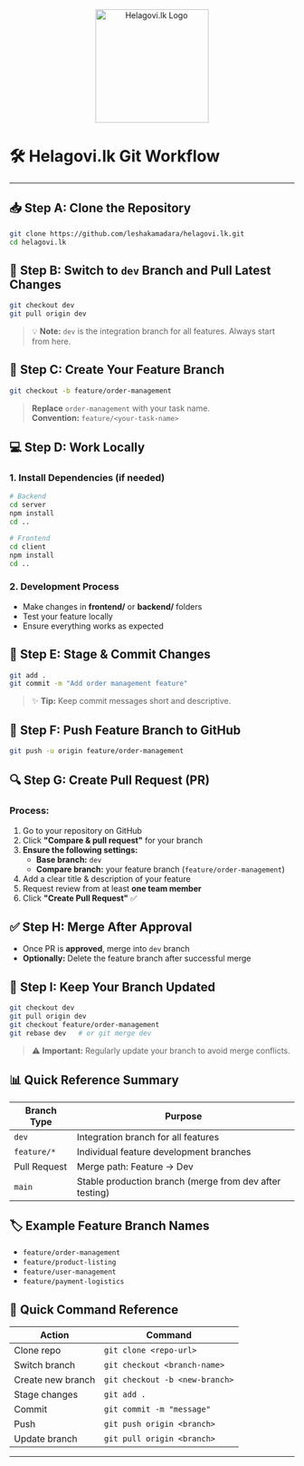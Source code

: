 <div align="center">
  <img src="https://framerusercontent.com/images/tQEEeKRa0oOBXHoksVNKvgBJZc.png" alt="Helagovi.lk Logo" width="200"/>
</div>

# 🛠️ Helagovi.lk Git Workflow

---

## 📥 Step A: Clone the Repository

```bash
git clone https://github.com/leshakamadara/helagovi.lk.git
cd helagovi.lk
```


## 🔄 Step B: Switch to `dev` Branch and Pull Latest Changes

```bash
git checkout dev
git pull origin dev
```

> 💡 **Note:** `dev` is the integration branch for all features. Always start from here.



## 🌿 Step C: Create Your Feature Branch

```bash
git checkout -b feature/order-management
```

> **Replace** `order-management` with your task name.  
> **Convention:** `feature/<your-task-name>`



## 💻 Step D: Work Locally

### 1. Install Dependencies (if needed)

```bash
# Backend
cd server
npm install
cd ..

# Frontend  
cd client
npm install
cd ..
```

### 2. Development Process
- Make changes in **frontend/** or **backend/** folders
- Test your feature locally
- Ensure everything works as expected



## 📝 Step E: Stage & Commit Changes

```bash
git add .
git commit -m "Add order management feature"
```

> ✨ **Tip:** Keep commit messages short and descriptive.



## 🚀 Step F: Push Feature Branch to GitHub

```bash
git push -u origin feature/order-management
```



## 🔍 Step G: Create Pull Request (PR)

### Process:
1. Go to your repository on GitHub
2. Click **"Compare & pull request"** for your branch
3. **Ensure the following settings:**
   - **Base branch:** `dev`
   - **Compare branch:** your feature branch (`feature/order-management`)
4. Add a clear title & description of your feature
5. Request review from at least **one team member**
6. Click **"Create Pull Request"** ✅



## ✅ Step H: Merge After Approval

- Once PR is **approved**, merge into `dev` branch
- **Optionally:** Delete the feature branch after successful merge



## 🔄 Step I: Keep Your Branch Updated

```bash
git checkout dev
git pull origin dev
git checkout feature/order-management
git rebase dev   # or git merge dev
```

> ⚠️ **Important:** Regularly update your branch to avoid merge conflicts.



## 📊 Quick Reference Summary

| Branch Type     | Purpose                                                   |
|----------------|-----------------------------------------------------------|
| `dev`          | Integration branch for all features                       |
| `feature/*`    | Individual feature development branches                   |
| Pull Request   | Merge path: Feature → Dev                                |
| `main`         | Stable production branch (merge from dev after testing)  |



## 🏷️ Example Feature Branch Names

- `feature/order-management`
- `feature/product-listing` 
- `feature/user-management`
- `feature/payment-logistics`



## 🎯 Quick Command Reference

| Action | Command |
|--------|---------|
| Clone repo | `git clone <repo-url>` |
| Switch branch | `git checkout <branch-name>` |
| Create new branch | `git checkout -b <new-branch>` |
| Stage changes | `git add .` |
| Commit | `git commit -m "message"` |
| Push | `git push origin <branch>` |
| Update branch | `git pull origin <branch>` |

---
